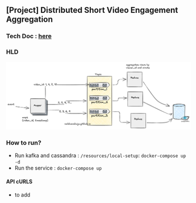 ## [Project] Distributed Short Video Engagement Aggregation


### Tech Doc : [here](https://docs.google.com/document/d/1aVsR6AD03AT_RphhOUQOxIasR57CvPzBJ1xGpde5ILU/edit?usp=sharing)

### HLD

![](resources/misc/images/service_design.png)

### How to run?

- Run kafka and cassandra : `/resources/local-setup`: `docker-compose up -d`
- Run the service : `docker-compose up`

#### API cURLS
- to add
